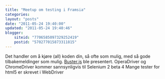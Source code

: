 ```yaml
---
title: "Meetup om testing i Framsia"
categories: 
layout: "posts"
date: "2011-05-24 19:40:00"
updated: "2011-05-24 19:40:46"
blogger:
    siteid: "7706585097329252419"
    postid: "570277015873311815"
---
```


Det handler om å kjøre (all) koden din, så ofte som mulig, med så gode tilbakemeldinger som mulig.
<a href="http://busterjs.org">Buster.js</a> ble presentert.
OperaDriver og ChromeDriver kommer sannsynligvis til Selenium 2 beta 4
Mange tester for html5 er skrevet i WebDriver
